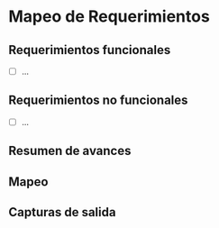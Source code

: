 # Mapeo de Requerimientos

## Requerimientos funcionales

- [ ] ...

## Requerimientos no funcionales

- [ ] ...

## Resumen de avances



## Mapeo



## Capturas de salida

